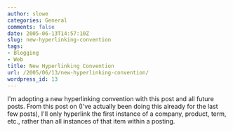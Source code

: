 ```yaml
---
author: slowe
categories: General
comments: false
date: 2005-06-13T14:57:10Z
slug: new-hyperlinking-convention
tags:
- Blogging
- Web
title: New Hyperlinking Convention
url: /2005/06/13/new-hyperlinking-convention/
wordpress_id: 13
---
```


I'm adopting a new hyperlinking convention with this post and all future posts. From this post on (I've actually been doing this already for the last few posts), I'll only hyperlink the first instance of a company, product, term, etc., rather than all instances of that item within a posting.

